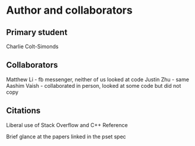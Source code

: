 Author and collaborators
========================

Primary student
---------------
Charlie Colt-Simonds


Collaborators
-------------

Matthew Li - fb messenger, neither of us looked at code
Justin Zhu - same
Aashim Vaish - collaborated in person, looked at some code but did not copy


Citations
---------
Liberal use of Stack Overflow and C++ Reference

Brief glance at the papers linked in the pset spec

